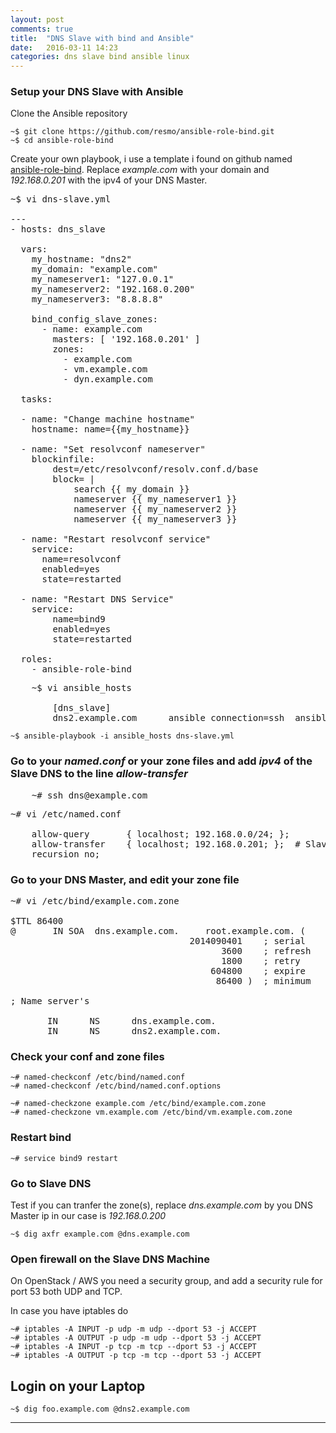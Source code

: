 ```yaml
---
layout: post
comments: true
title:  "DNS Slave with bind and Ansible"
date:   2016-03-11 14:23
categories: dns slave bind ansible linux
---
```



### Setup your DNS Slave with Ansible

Clone the Ansible repository

    ~$ git clone https://github.com/resmo/ansible-role-bind.git
    ~$ cd ansible-role-bind


Create your own playbook, i use a template i found on github named [ansible-role-bind].
Replace _example.com_ with your domain and _192.168.0.201_ with the ipv4 of your DNS Master.

<pre>
~$ vi dns-slave.yml 

---
- hosts: dns_slave

  vars:
    my_hostname: "dns2"
    my_domain: "example.com"
    my_nameserver1: "127.0.0.1"
    my_nameserver2: "192.168.0.200"
    my_nameserver3: "8.8.8.8"       

    bind_config_slave_zones:
      - name: example.com
        masters: [ '192.168.0.201' ]
        zones:
          - example.com
          - vm.example.com
          - dyn.example.com

  tasks:

  - name: "Change machine hostname"
    hostname: name={{my_hostname}} 

  - name: "Set resolvconf nameserver"
    blockinfile:
        dest=/etc/resolvconf/resolv.conf.d/base
        block= |
            search {{ my_domain }}
            nameserver {{ my_nameserver1 }}
            nameserver {{ my_nameserver2 }}
            nameserver {{ my_nameserver3 }}

  - name: "Restart resolvconf service"
    service: 
      name=resolvconf
      enabled=yes
      state=restarted

  - name: "Restart DNS Service"
    service:
        name=bind9
        enabled=yes
        state=restarted

  roles:
    - ansible-role-bind
</pre>

<pre>
    ~$ vi ansible_hosts 

        [dns_slave]
        dns2.example.com      ansible_connection=ssh  ansible_ssh_user=root
</pre>


    ~$ ansible-playbook -i ansible_hosts dns-slave.yml

    
### Go to your _named.conf_ or your zone files and add _ipv4_ of the Slave DNS to the line _allow-transfer_

<pre>
    ~# ssh dns@example.com
</pre>

<pre>
~# vi /etc/named.conf

    allow-query       { localhost; 192.168.0.0/24; };
    allow-transfer    { localhost; 192.168.0.201; };  # Slave DNS ipv4.
    recursion no;
</pre>

### Go to your DNS Master, and edit your zone file

<pre>
~# vi /etc/bind/example.com.zone

$TTL 86400
@       IN SOA  dns.example.com.     root.example.com. (
                                  2014090401    ; serial
                                        3600    ; refresh
                                        1800    ; retry
                                      604800    ; expire
                                       86400 )  ; minimum

; Name server's

       IN      NS      dns.example.com.
       IN      NS      dns2.example.com.        
</pre>


### Check your conf and zone files

    ~# named-checkconf /etc/bind/named.conf
    ~# named-checkconf /etc/bind/named.conf.options

    ~# named-checkzone example.com /etc/bind/example.com.zone
    ~# named-checkzone vm.example.com /etc/bind/vm.example.com.zone


### Restart bind

    ~# service bind9 restart

### Go to Slave DNS

Test if you can tranfer the zone(s), replace  _dns.example.com_ by you DNS Master ip
in our case is _192.168.0.200_

    ~$ dig axfr example.com @dns.example.com

### Open firewall on the Slave DNS Machine

On OpenStack / AWS you need a security group, and add a security rule for port 53
both UDP and TCP.

In case you have iptables do

    ~# iptables -A INPUT -p udp -m udp --dport 53 -j ACCEPT
    ~# iptables -A OUTPUT -p udp -m udp --dport 53 -j ACCEPT
    ~# iptables -A INPUT -p tcp -m tcp --dport 53 -j ACCEPT
    ~# iptables -A OUTPUT -p tcp -m tcp --dport 53 -j ACCEPT


## Login on your Laptop 

    ~$ dig foo.example.com @dns2.example.com


---
[ansible-role-bind]: <https://github.com/resmo/ansible-role-bind>
